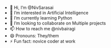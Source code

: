 - 👋 Hi, I’m @NivSarasai
- 👀 I’m interested in Artificial Intelligence
- 🌱 I’m currently learning Python
- 💞️ I’m looking to collaborate on Multiple projects 
- 📫 How to reach me @nivbairagi
- 😄 Pronouns: They/them
- ⚡ Fun fact: novice coder at work

<!---
NivSarasai/NivSarasai is a ✨ special ✨ repository because its `README.md` (this file) appears on your GitHub profile.
You can click the Preview link to take a look at your changes.
--->
